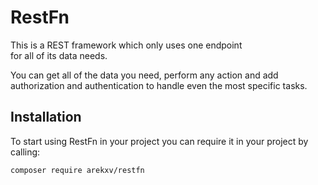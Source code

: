 # RestFn

This is a REST framework which only uses one endpoint  
for all of its data needs.

You can get all of the data you need, perform any action and add
authorization and authentication to handle even the most specific
tasks.

## Installation

To start using RestFn in your project you can require it in your
project by calling:

```bash
composer require arekxv/restfn
```